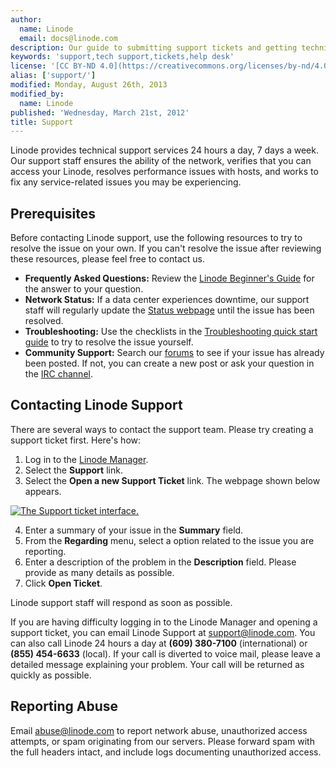 ```yaml
---
author:
  name: Linode
  email: docs@linode.com
description: Our guide to submitting support tickets and getting technical support.
keywords: 'support,tech support,tickets,help desk'
license: '[CC BY-ND 4.0](https://creativecommons.org/licenses/by-nd/4.0)'
alias: ['support/']
modified: Monday, August 26th, 2013
modified_by:
  name: Linode
published: 'Wednesday, March 21st, 2012'
title: Support
---
```


Linode provides technical support services 24 hours a day, 7 days a week. Our support staff ensures the ability of the network, verifies that you can access your Linode, resolves performance issues with hosts, and works to fix any service-related issues you may be experiencing.

## Prerequisites

Before contacting Linode support, use the following resources to try to resolve the issue on your own. If you can't resolve the issue after reviewing these resources, please feel free to contact us.

-   **Frequently Asked Questions:** Review the [Linode Beginner's Guide](http://www.linode.com/docs/platform/linode-beginners-guide) for the answer to your question.
-   **Network Status:** If a data center experiences downtime, our support staff will regularly update the [Status webpage](http://status.linode.com/) until the issue has been resolved.
-   **Troubleshooting:** Use the checklists in the [Troubleshooting quick start guide](/docs/quick-start-troubleshooting) to try to resolve the issue yourself.
-   **Community Support:** Search our [forums](https://forum.linode.com/) to see if your issue has already been posted. If not, you can create a new post or ask your question in the [IRC channel](https://www.linode.com/chat/).

## Contacting Linode Support

There are several ways to contact the support team. Please try creating a support ticket first. Here's how:

1.  Log in to the [Linode Manager](https://manager.linode.com).
2.  Select the **Support** link.
3.  Select the **Open a new Support Ticket** link. The webpage shown below appears.

[![The Support ticket interface.](/docs/assets/935-support1-small.png)](/docs/assets/936-support1.png)

4.  Enter a summary of your issue in the **Summary** field.
5.  From the **Regarding** menu, select a option related to the issue you are reporting.
6.  Enter a description of the problem in the **Description** field. Please provide as many details as possible.
7.  Click **Open Ticket**.

Linode support staff will respond as soon as possible.

If you are having difficulty logging in to the Linode Manager and opening a support ticket, you can email Linode Support at <support@linode.com>. You can also call Linode 24 hours a day at **(609) 380-7100** (international) or **(855) 454-6633** (local). If your call is diverted to voice mail, please leave a detailed message explaining your problem. Your call will be returned as quickly as possible.

## Reporting Abuse

Email <abuse@linode.com> to report network abuse, unauthorized access attempts, or spam originating from our servers. Please forward spam with the full headers intact, and include logs documenting unauthorized access.